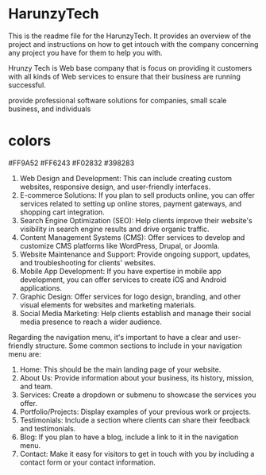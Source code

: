 # HarunzyTech

This is the readme file for the HarunzyTech. It provides an overview of the project and instructions on how to  get intouch with the company concerning any project you have for them to help you with.

Hrunzy Tech is Web base company that is focus on providing it customers with all kinds of Web services to ensure that their business are running successful.

provide professional software solutions for companies, small scale business, and individuals
# colors
#FF9A52
#FF6243
#F02832
#398283





1. Web Design and Development: This can include creating custom websites, responsive design, and user-friendly interfaces.
2. E-commerce Solutions: If you plan to sell products online, you can offer services related to setting up online stores, payment gateways, and shopping cart integration.
3. Search Engine Optimization (SEO): Help clients improve their website's visibility in search engine results and drive organic traffic.
4. Content Management Systems (CMS): Offer services to develop and customize CMS platforms like WordPress, Drupal, or Joomla.
5. Website Maintenance and Support: Provide ongoing support, updates, and troubleshooting for clients' websites.
6. Mobile App Development: If you have expertise in mobile app development, you can offer services to create iOS and Android applications.
7. Graphic Design: Offer services for logo design, branding, and other visual elements for websites and marketing materials.
8. Social Media Marketing: Help clients establish and manage their social media presence to reach a wider audience.

Regarding the navigation menu, it's important to have a clear and user-friendly structure. Some common sections to include in your navigation menu are:

1. Home: This should be the main landing page of your website.
2. About Us: Provide information about your business, its history, mission, and team.
3. Services: Create a dropdown or submenu to showcase the services you offer.
4. Portfolio/Projects: Display examples of your previous work or projects.
5. Testimonials: Include a section where clients can share their feedback and testimonials.
6. Blog: If you plan to have a blog, include a link to it in the navigation menu.
7. Contact: Make it easy for visitors to get in touch with you by including a contact form or your contact information.

